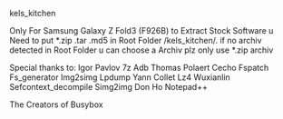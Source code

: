 kels_kitchen

Only For Samsung Galaxy Z Fold3 (F926B)
to Extract Stock Software u Need to put *.zip .tar .md5 in Root Folder /kels_kitchen/.
if no archiv detected in Root Folder u can choose a Archiv plz only use *.zip archiv

Special thanks to:
Igor Pavlov       7z 
                  Adb
Thomas Polaert    Cecho
                  Fspatch
                  Fs_generator
                  Img2simg 
                  Lpdump
Yann Collet       Lz4
Wuxianlin         Sefcontext_decompile 
                  Simg2img 
Don Ho            Notepad++

The Creators of Busybox
